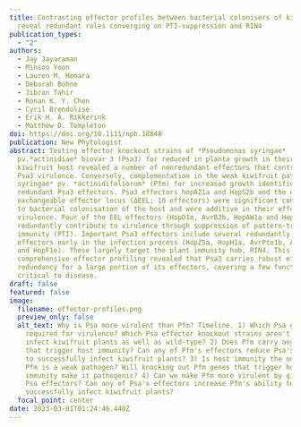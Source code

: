```yaml
---
title: Contrasting effector profiles between bacterial colonisers of kiwifruit
  reveal redundant roles converging on PTI-suppression and RIN4
publication_types:
  - "2"
authors:
  - Jay Jayaraman
  - Minsoo Yoon
  - Lauren M. Hemara
  - Deborah Bohne
  - Jibran Tahir
  - Ronan K. Y. Chen
  - Cyril Brendolise
  - Erik H. A. Rikkerink
  - Matthew D. Templeton
doi: https://doi.org/10.1111/nph.18848
publication: New Phytologist
abstract: Testing effector knockout strains of *Pseudomonas syringae*
  pv.*actinidiae* biovar 3 (Psa3) for reduced in planta growth in their native
  kiwifruit host revealed a number of nonredundant effectors that contribute to
  Psa3 virulence. Conversely, complementation in the weak kiwifruit pathogen *P.
  syringae* pv. *actinidifoliorum* (Pfm) for increased growth identified
  redundant Psa3 effectors. Psa3 effectors hopAZ1a and HopS2b and the entire
  exchangeable effector locus (ΔEEL; 10 effectors) were significant contributors
  to bacterial colonisation of the host and were additive in their effects on
  virulence. Four of the EEL effectors (HopD1a, AvrB2b, HopAW1a and HopD2a)
  redundantly contribute to virulence through suppression of pattern-triggered
  immunity (PTI). Important Psa3 effectors include several redundantly required
  effectors early in the infection process (HopZ5a, HopH1a, AvrPto1b, AvrRpm1a
  and HopF1e). These largely target the plant immunity hub, RIN4. This
  comprehensive effector profiling revealed that Psa3 carries robust effector
  redundancy for a large portion of its effectors, covering a few functions
  critical to disease.
draft: false
featured: false
image:
  filename: effector-profiles.png
  preview_only: false
  alt_text: Why is Psa more virulent than Pfm? Timeline. 1) Which Psa genes are
    required for virulence? Which Psa effector knockout strains aren't able to
    infect kiwifruit plants as well as wild-type? 2) Does Pfm carry any genes
    that trigger host immunity? Can any of Pfm's effectors reduce Psa's ability
    to successfully infect kiwifruit plants? 3) Is host immunity the only reason
    Pfm is a weak pathogen? Will knocking out Pfm genes that trigger host
    immunity make it pathogenic? 4) Can we make Pfm more virulent by giving it
    Psa effectors? Can any of Psa's effectors increase Pfm's ability to
    successfully infect kiwifruit plants?
  focal_point: center
date: 2023-03-01T01:24:46.440Z
---
```

